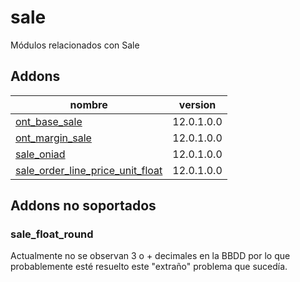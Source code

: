 sale
=========
Módulos relacionados con Sale


Addons
----------------
nombre | version
--- | ---
[ont_base_sale](ont_base_sale/) | 12.0.1.0.0
[ont_margin_sale](ont_margin_sale/) | 12.0.1.0.0
[sale_oniad](sale_oniad/) | 12.0.1.0.0
[sale_order_line_price_unit_float](sale_order_line_price_unit_float/) | 12.0.1.0.0

## Addons no soportados

### sale_float_round
Actualmente no se observan 3 o + decimales en la BBDD por lo que probablemente esté resuelto este "extraño" problema que sucedía.
